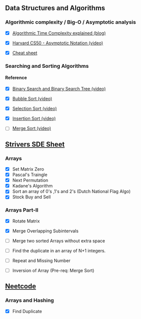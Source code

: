 ## Data Structures and Algorithms

### Algorithmic complexity / Big-O / Asymptotic analysis

- [X] [Algorithmic Time Complexity explained (blog)](https://devopedia.org/algorithmic-complexity#:~:text=Algorithmic%20complexity%20is%20a%20measure,asymptotically%20as%20n%20approaches%20infinity)
- [X] [Harvard CS50 - Asymptotic Notation (video)](https://www.youtube.com/watch?v=iOq5kSKqeR4)
- [X] [Cheat sheet](http://bigocheatsheet.com/)


### Searching and Sorting Algorithms

#### Reference 
- [X] [Binary Search and Binary Search Tree (video)](https://www.youtube.com/watch?v=D5SrAga1pno)
- [X] [Bubble Sort (video)](https://www.youtube.com/watch?v=P00xJgWzz2c)
- [X] [Selection Sort (video)](https://www.youtube.com/watch?v=3hH8kTHFw2A)
- [X] [Insertion Sort (video)](https://www.youtube.com/watch?v=c4BRHC7kTaQ)
- [ ] [Merge Sort (video)](https://www.youtube.com/watch?v=Ns7tGNbtvV4)


## [Strivers SDE Sheet](https://takeuforward.org/interviews/strivers-sde-sheet-top-coding-interview-problems/)

### Arrays 
- [X] Set Matrix Zero
- [X] Pascal's Traingle
- [x] Next Permutation
- [x] Kadane's Algorithm
- [x] Sort an array of 0's ,1's and 2's (Dutch National Flag Algo)
- [x] Stock Buy and Sell

### Arrays Part-II
- [x] Rotate Matrix
- [x] Merge Overlapping Subintervals
- [ ] Merge two sorted Arrays without extra space
- [ ] Find the duplicate in an array of N+1 integers.
- [ ] Repeat and Missing Number
- [ ] Inversion of Array (Pre-req: Merge Sort)


## [Neetcode](https://neetcode.io/practice)


### Arrays and Hashing 
- [X] Find Duplicate